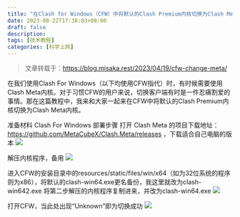```yaml
---
title: "在Clash for Windows（CFW）中将默认的Clash Premium内核切换为Clash Meta内核"
date: 2023-08-22T17:38:03+08:00
draft: false
description: 
tags: [技术教程]
categories: [科学上网]
---
```


> 文章转载于：https://blog.misaka.rest/2023/04/19/cfw-change-meta/

在我们使用Clash For Windows（以下均使用CFW指代）时，有时候需要使用Clash Meta内核。对于习惯CFW的用户来说，切换客户端有时是一件忍痛割爱的事情。那在这篇教程中，我来和大家一起来在CFW中将默认的Clash Premium内核切换为Clash Meta内核。

准备材料
Clash For Windows
部署步骤
打开 Clash Meta 的项目下载地址：https://github.com/MetaCubeX/Clash.Meta/releases ，下载适合自己电脑的版本
![](https://cdn.jsdelivr.net/gh/Misaka-blog/imgs@main/20230419102506.png)

解压内核程序，备用
![](https://cdn.jsdelivr.net/gh/Misaka-blog/imgs@main/20230419102541.png)

进入CFW的安装目录中的resources/static/files/win/x64（如为32位系统的程序则为x86），将默认的clash-win64.exe更名备份，我这里就改为clash-win642.exe
将第二步解压的内核程序复制进来，并改为clash-win64.exe
![](https://cdn.jsdelivr.net/gh/Misaka-blog/imgs@main/20230419102813.png)

打开CFW，当此处出现“Unknown”即为切换成功
![](https://cdn.jsdelivr.net/gh/Misaka-blog/imgs@main/20230419102849.png)